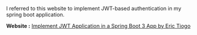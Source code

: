 <p> I referred to this website to implement JWT-based authentication in my spring boot application. </p>

<b>Website :</b> <a href="https://medium.com/@tericcabrel/implement-jwt-authentication-in-a-spring-boot-3-application-5839e4fd8fac" target="_blank">Implement JWT Application in a Spring Boot 3 App by Eric Tiogo</a>
